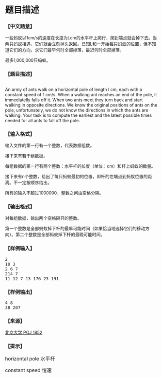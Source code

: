 # 题目描述


<h3>
【中文题意】
</h3>
<p>
一些蚂蚁以1cm/s的速度在长度为Lcm的水平杆上爬行，爬到端点就会掉下去。当两只蚂蚁相遇，它们就会立刻掉头返回。已知L和一开始每只蚂蚁的位置，但不知道它们的方向，求它们最早何时全部掉落，最迟何时全部掉落。
</p>
<p>
最多1,000,000只蚂蚁。
</p>
<h3>
【题目描述】
</h3>
<p>
<img alt="" src="/upload/image/20140328/20140328205759_83378.jpg"/> 
</p>
<div class="ptx" lang="zh-CN">
An army of ants walk on a horizontal pole of length l cm, each with a constant speed of 1 cm/s. When a walking ant reaches an end of the pole, it immediatelly falls off it. When two ants meet they turn back and start walking in opposite directions. We know the original positions of ants on the pole, unfortunately, we do not know the directions in which the ants are walking. Your task is to compute the earliest and the latest possible times needed for all ants to fall off the pole.
</div>
<h3>
【输入格式】
</h3>
<p>
输入文件的第一行有一个整数，代表数据组数。
</p>
<p>
接下来有若干组数据。
</p>
<p>
每组数据的第一行有两个整数：水平杆的长度（单位：cm）和杆上蚂蚁的数量。
</p>
<p>
接下来有n个整数，给出了每只蚂蚁最初的位置，即杆的左端点到蚂蚁位置的距离。不一定按顺序给出。
</p>
<p>
所有的输入不超过1000000，整数之间由空格分隔。
</p>
<h3>
【输出格式】
</h3>
<p>
对每组数据，输出两个空格隔开的整数。
</p>
<p>
第一个整数是全部蚂蚁掉下杆的最早可能时间（如果恰当地选择它们的移动方向）。第二个整数是全部蚂蚁掉下杆的最晚可能时间。
</p>
<h3>
【样例输入】
</h3>
<pre class="sio">2
10 3
2 6 7
214 7
11 12 7 13 176 23 191
</pre>
<h3>
【样例输出】
</h3>
<pre class="sio">4 8
38 207
</pre>
<h3>
【来源】
</h3>
<p>
<a href="http://poj.org/problem?id=1852">北京大学 POJ 1852</a> 
</p>
<h3>
【提示】
</h3>
<p>
<span style="font-size:16px;">horizontal pole 水平杆</span> 
</p>
<p>
<span style="font-size:16px;">constant speed 恒速</span> 
</p>
